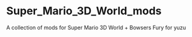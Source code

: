 # Super_Mario_3D_World_mods

<!--
#field
Games

#groups
Mods

#languages

#frames and libs

-->

A collection of mods for Super Mario 3D World + Bowsers Fury for yuzu
